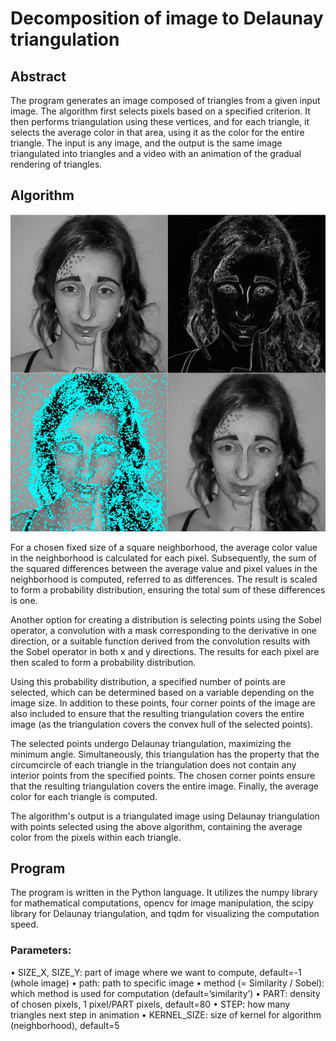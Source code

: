 # Decomposition of image to Delaunay triangulation


## Abstract

The program generates an image composed of triangles from a given input image. The algorithm first selects pixels based on a specified criterion. It then performs triangulation using these vertices, and for each triangle, it selects the average color in that area, using it as the color for the entire triangle. The input is any image, and the output is the same image triangulated into triangles and a video with an animation of the gradual rendering of triangles.

## Algorithm

<img src="images/adel_delaunay.png" width="550" title="Adel triangles">

For a chosen fixed size of a square neighborhood, the average color value in the neighborhood is calculated for each pixel. Subsequently, the sum of the squared differences between the average value and pixel values in the neighborhood is computed, referred to as differences. The result is scaled to form a probability distribution, ensuring the total sum of these differences is one.

Another option for creating a distribution is selecting points using the Sobel operator, a convolution with a mask corresponding to the derivative in one direction, or a suitable function derived from the convolution results with the Sobel operator in both x and y directions. The results for each pixel are then scaled to form a probability distribution.

Using this probability distribution, a specified number of points are selected, which can be determined based on a variable depending on the image size. In addition to these points, four corner points of the image are also included to ensure that the resulting triangulation covers the entire image (as the triangulation covers the convex hull of the selected points).

The selected points undergo Delaunay triangulation, maximizing the minimum angle. Simultaneously, this triangulation has the property that the circumcircle of each triangle in the triangulation does not contain any interior points from the specified points. The chosen corner points ensure that the resulting triangulation covers the entire image. Finally, the average color for each triangle is computed.

The algorithm's output is a triangulated image using Delaunay triangulation with points selected using the above algorithm, containing the average color from the pixels within each triangle.

## Program

The program is written in the Python language. It utilizes the numpy library for mathematical computations, opencv for image manipulation, the scipy library for Delaunay triangulation, and tqdm for visualizing the computation speed.

### Parameters:

• SIZE_X, SIZE_Y: part of image where we want to compute, default=-1 (whole image)
• path: path to specific image
• method (= Similarity / Sobel): which method is used for computation (default=’similarity’)
• PART: density of chosen pixels, 1 pixel/PART pixels, default=80
• STEP: how many triangles next step in animation
• KERNEL_SIZE: size of kernel for algorithm (neighborhood), default=5
